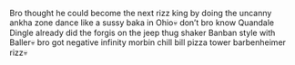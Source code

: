 Bro thought he could become the next rizz king by doing the uncanny ankha zone dance like a sussy baka in Ohio💀 don’t bro know Quandale Dingle already did the forgis on the jeep thug shaker Banban style with Baller💀 bro got negative infinity morbin chill bill pizza tower barbenheimer rizz💀
